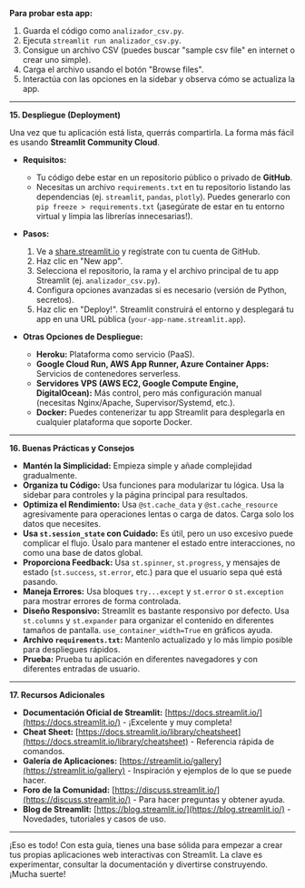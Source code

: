 **Para probar esta app:**

1. Guarda el código como `analizador_csv.py`.
2. Ejecuta `streamlit run analizador_csv.py`.
3. Consigue un archivo CSV (puedes buscar "sample csv file" en internet o crear uno simple).
4. Carga el archivo usando el botón "Browse files".
5. Interactúa con las opciones en la sidebar y observa cómo se actualiza la app.

---

**15. Despliegue (Deployment)**

Una vez que tu aplicación está lista, querrás compartirla. La forma más fácil es usando **Streamlit Community Cloud**.

- **Requisitos:**
    
    - Tu código debe estar en un repositorio público o privado de **GitHub**.
    - Necesitas un archivo `requirements.txt` en tu repositorio listando las dependencias (ej. `streamlit`, `pandas`, `plotly`). Puedes generarlo con `pip freeze > requirements.txt` (¡asegúrate de estar en tu entorno virtual y limpia las librerías innecesarias!).
- **Pasos:**
    
    1. Ve a [share.streamlit.io](https://share.streamlit.io/) y regístrate con tu cuenta de GitHub.
    2. Haz clic en "New app".
    3. Selecciona el repositorio, la rama y el archivo principal de tu app Streamlit (ej. `analizador_csv.py`).
    4. Configura opciones avanzadas si es necesario (versión de Python, secretos).
    5. Haz clic en "Deploy!". Streamlit construirá el entorno y desplegará tu app en una URL pública (`your-app-name.streamlit.app`).
- **Otras Opciones de Despliegue:**
    
    - **Heroku:** Plataforma como servicio (PaaS).
    - **Google Cloud Run, AWS App Runner, Azure Container Apps:** Servicios de contenedores serverless.
    - **Servidores VPS (AWS EC2, Google Compute Engine, DigitalOcean):** Más control, pero más configuración manual (necesitas Nginx/Apache, Supervisor/Systemd, etc.).
    - **Docker:** Puedes contenerizar tu app Streamlit para desplegarla en cualquier plataforma que soporte Docker.

---

**16. Buenas Prácticas y Consejos**

- **Mantén la Simplicidad:** Empieza simple y añade complejidad gradualmente.
- **Organiza tu Código:** Usa funciones para modularizar tu lógica. Usa la sidebar para controles y la página principal para resultados.
- **Optimiza el Rendimiento:** Usa `@st.cache_data` y `@st.cache_resource` agresivamente para operaciones lentas o carga de datos. Carga solo los datos que necesites.
- **Usa `st.session_state` con Cuidado:** Es útil, pero un uso excesivo puede complicar el flujo. Úsalo para mantener el estado entre interacciones, no como una base de datos global.
- **Proporciona Feedback:** Usa `st.spinner`, `st.progress`, y mensajes de estado (`st.success`, `st.error`, etc.) para que el usuario sepa qué está pasando.
- **Maneja Errores:** Usa bloques `try...except` y `st.error` o `st.exception` para mostrar errores de forma controlada.
- **Diseño Responsivo:** Streamlit es bastante responsivo por defecto. Usa `st.columns` y `st.expander` para organizar el contenido en diferentes tamaños de pantalla. `use_container_width=True` en gráficos ayuda.
- **Archivo `requirements.txt`:** Mantenlo actualizado y lo más limpio posible para despliegues rápidos.
- **Prueba:** Prueba tu aplicación en diferentes navegadores y con diferentes entradas de usuario.

---

**17. Recursos Adicionales**

- **Documentación Oficial de Streamlit:** [https://docs.streamlit.io/](https://docs.streamlit.io/) - ¡Excelente y muy completa!
- **Cheat Sheet:** [https://docs.streamlit.io/library/cheatsheet](https://docs.streamlit.io/library/cheatsheet) - Referencia rápida de comandos.
- **Galería de Aplicaciones:** [https://streamlit.io/gallery](https://streamlit.io/gallery) - Inspiración y ejemplos de lo que se puede hacer.
- **Foro de la Comunidad:** [https://discuss.streamlit.io/](https://discuss.streamlit.io/) - Para hacer preguntas y obtener ayuda.
- **Blog de Streamlit:** [https://blog.streamlit.io/](https://blog.streamlit.io/) - Novedades, tutoriales y casos de uso.

---

¡Eso es todo! Con esta guía, tienes una base sólida para empezar a crear tus propias aplicaciones web interactivas con Streamlit. La clave es experimentar, consultar la documentación y divertirse construyendo. ¡Mucha suerte!